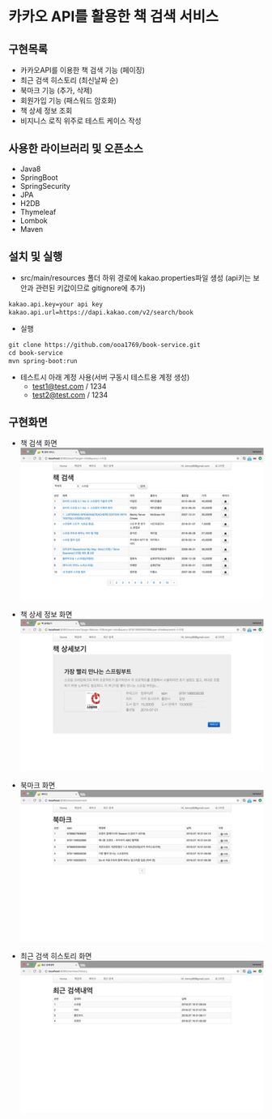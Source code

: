 # 카카오 API를 활용한 책 검색 서비스

## 구현목록
- 카카오API를 이용한 책 검색 기능 (페이징)
- 최근 검색 히스토리 (최신날짜 순)
- 북마크 기능 (추가, 삭제)
- 회원가입 기능 (패스워드 암호화)
- 책 상세 정보 조회
- 비지니스 로직 위주로 테스트 케이스 작성

## 사용한 라이브러리 및 오픈소스
- Java8
- SpringBoot
- SpringSecurity
- JPA
- H2DB
- Thymeleaf
- Lombok
- Maven

## 설치 및 실행
- src/main/resources 폴더 하위 경로에 kakao.properties파일 생성 (api키는 보안과 관련된 키값이므로 gitignore에 추가)
```
kakao.api.key=your api key
kakao.api.url=https://dapi.kakao.com/v2/search/book
```

- 실행
```
git clone https://github.com/ooa1769/book-service.git
cd book-service
mvn spring-boot:run
```

- 테스트시 아래 계정 사용(서버 구동시 테스트용 계정 생성)
    - test1@test.com / 1234
    - test2@test.com / 1234
    
## 구현화면
- 책 검색 화면 <br>
![book_search](./images/book_search.png)

- 책 상세 정보 화면<br>
![book_view](./images/book_view.png)

- 북마크 화면<br>
![book_view](./images/bookmark.png)

- 최근 검색 히스토리 화면<br>
![book_view](./images/search_history.png)
  
